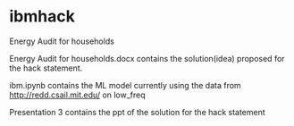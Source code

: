 # ibmhack
Energy Audit for households

Energy Audit for households.docx contains the solution(idea) proposed for the hack statement.

ibm.ipynb contains the ML model currently using the data from http://redd.csail.mit.edu/ on low_freq

Presentation 3 contains the ppt of the solution for the hack statement

